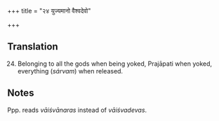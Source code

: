 +++
title = "२४ युज्यमानो वैश्वदेवो"

+++
## Translation
24. Belonging to all the gods when being yoked, Prajāpati when yoked,  
everything (*sárvam*) when released.

## Notes
Ppp. reads *vāiśvānaras* instead of *vāiśvadevas*.
